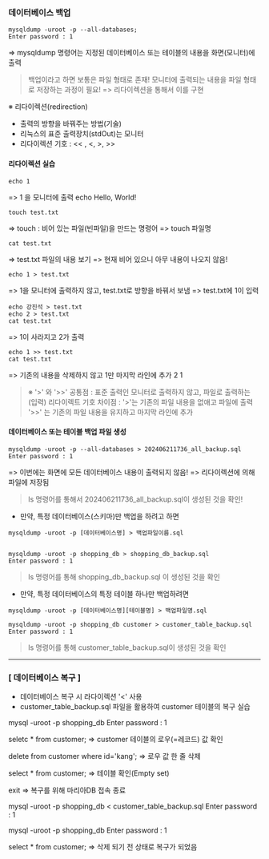### 데이터베이스 백업

```
mysqldump -uroot -p --all-databases;
Enter password : 1
```
=> mysqldump 명령어는 지정된 데이터베이스 또는 테이블의 내용을 화면(모니터)에 출력

>백업이라고 하면 보통은 파일 형태로 존재!
>모니터에 출력되는 내용을 파일 형태로 저장하는 과정이 필요!
>=> 리다이렉션을 통해서 이를 구현

※ 리다이렉션(redirection)
- 출력의 방향을 바꿔주는 방법(기술)
- 리눅스의 표준 출력장치(stdOut)는 모니터
- 리다이렉션 기호 : << , <, >, >>

#### 리다이렉션 실습
```
echo 1
```
=> 1 을 모니터에 출력
echo Hello, World!

```
touch test.txt
```
=> touch : 비어 있는 파일(빈파일)을 만드는 명령어
=> touch 파일명

```
cat test.txt
```
=> test.txt 파일의 내용 보기
=> 현재 비어 있으니 아무 내용이 나오지 않음!

```
echo 1 > test.txt
```
=> 1을 모니터에 출력하지 않고, test.txt로 방향을 바꿔서 보냄
=> test.txt에 1이 입력

```
echo 강진석 > test.txt
echo 2 > test.txt
cat test.txt
```
=> 1이 사라지고 2가 출력

```
echo 1 >> test.txt
cat test.txt
```
=> 기존의 내용을 삭제하지 않고 1만 마지막 라인에 추가
2
1

>※ '>' 와 '>>'
>공통점 : 표준 출력인 모니터로 출력하지 않고, 파일로 출력하는 (입력) 리다이렉트 기호
>차이점 : '>'는 기존의 파일 내용을 없애고 파일에 출력
 >          '>>' 는 기존의 파일 내용을 유지하고 마지막 라인에 추가

#### 데이터베이스 또는 테이블 백업 파일 생성
```
mysqldump -uroot -p --all-databases > 202406211736_all_backup.sql
Enter password : 1
```
=> 이번에는 화면에 모든 데이터베이스 내용이 출력되지 않음!
=> 리다이렉션에 의해 파일에 저장됨
>ls 명령어를 통해서 202406211736_all_backup.sql이 생성된 것을 확인!

- 만약, 특정 데이터베이스(스키마)만 백업을 하려고 하면
```
mysqldump -uroot -p [데이터베이스명] > 백업파일이름.sql


mysqldump -uroot -p shopping_db > shopping_db_backup.sql
Enter password : 1
```
> ls 명령어를 통해 shopping_db_backup.sql 이 생성된 것을 확인

- 만약, 특정 데이터베이스의 특정 테이블 하나만 백업하려면
```
mysqldump -uroot -p [데이터베이스명][테이블명] > 백업파일명.sql

mysqldump -uroot -p shopping_db customer > customer_table_backup.sql
Enter password : 1
```
>ls 명령어를 통해 customer_table_backup.sql이 생성된 것을 확인

---
### [ 데이터베이스 복구 ]
- 데이터베이스 복구 시 라다이렉션 '<' 사용
- customer_table_backup.sql 파일을 활용하여 customer 테이블의 복구 실습

mysql -uroot -p shopping_db
Enter password : 1

seletc * from customer;
=> customer 테이블의 로우(=레코드) 값 확인

delete from customer where id='kang';
=> 로우 값 한 줄 삭제

select * from customer;
=> 테이블 확인(Empty set)

exit
=> 복구를 위해 마리아DB 접속 종료

mysql -uroot -p shopping_db < customer_table_backup.sql
Enter password : 1

mysql -uroot -p shopping_db
Enter password : 1

select * from customer;
=> 삭제 되기 전 상태로 복구가 되었음
